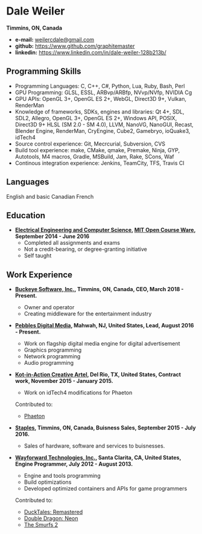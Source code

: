 Dale Weiler
===========
**Timmins, ON, Canada**

* **e-mail:** weilercdale@gmail.com
* **github:** https://www.github.com/graphitemaster
* **linkedin:** https://www.linkedin.com/in/dale-weiler-128b213b/

Programming Skills
------------------
* Programming Languages: C, C++, C#, Python, Lua, Ruby, Bash, Perl
* GPU Programming: GLSL, ESSL, ARBvp/ARBfp, NVvp/NVfp, NVIDIA Cg
* GPU APIs: OpenGL 3+, OpenGL ES 2+, WebGL, Direct3D 9+, Vulkan, RenderMan
* Knowledge of frameworks, SDKs, engines and libraries: Qt 4+, SDL, SDL2, Allegro, OpenGL 3+, OpenGL ES 2+, Windows API, POSIX, Direct3D 9+ HLSL (SM 2.0 - SM 4.0), LLVM, NanoVG, NanoGUI, Recast, Blender Engine, RenderMan, CryEngine, Cube2, Gamebryo, ioQuake3, idTech4
* Source control experience: Git, Mecrcurial, Subversion, CVS
* Build tool experience: make, CMake, qmake, Premake, Ninja, GYP, Autotools, M4 macros, Gradle, MSBuild, Jam, Rake, SCons, Waf
* Continous integration experience: Jenkins, TeamCity, TFS, Travis CI

Languages
---------
English and basic Canadian French

Education
---------
- **[Electrical Engineering and Computer Science](https://ocw.mit.edu/courses/electrical-engineering-and-computer-science/), [MIT Open Course Ware](https://ocw.mit.edu/index.htm), September 2014 - June 2016**
  - Completed all assignments and exams
  - Not a credit-bearing, or degree-granting initiative
  - Self taught

Work Experience
---------------
- **[Buckeye Software, Inc.](http://www.buckeyesoftware.ca/), Timmins, ON, Canada, CEO, March 2018 - Present.**
    - Owner and operator
    - Creating middleware for the entertainment industry

- **[Pebbles Digital Media](http://www.pebblesdigitalmedia.com/), Mahwah, NJ, United States, Lead, August 2016 - Present.**
    - Work on flagship digital media engine for digital advertisement
    - Graphics programming
    - Network programming
    - Audio programming

- **[Kot-in-Action Creative Artel](http://www.kot-in-action.com/), Del Rio, TX, United States, Contract work, November 2015 - January 2015.**
    - Work on idTech4 modifications for Phaeton

    Contributed to:
    - [Phaeton](http://www.kot-in-action.com/phaeton/about.html)

- **[Staples](https://www.staples.ca), Timmins, ON, Canada, Buisness Sales, September 2015 - July 2016.**
    - Sales of hardware, software and services to buisnesses.

- **[Wayforward Technologies, Inc.](http://www.wayforward.com/), Santa Clarita, CA, United States, Engine Programmer, July 2012 - August 2013.**
    - Engine and tools programming
    - Build optimizations
    - Developed optimized containers and APIs for game programmers

    Contributed to:
    - [DuckTales: Remastered](http://store.steampowered.com/app/237630/)
    - [Double Dragon: Neon](http://store.steampowered.com/app/252350/)
    - [The Smurfs 2](https://www.imdb.com/title/tt3116840/)

